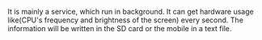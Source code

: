 It is mainly a service, which run in background. It can get hardware usage like(CPU's frequency and brightness of the screen) every second. The information will be written in the SD card or the mobile in a text file.